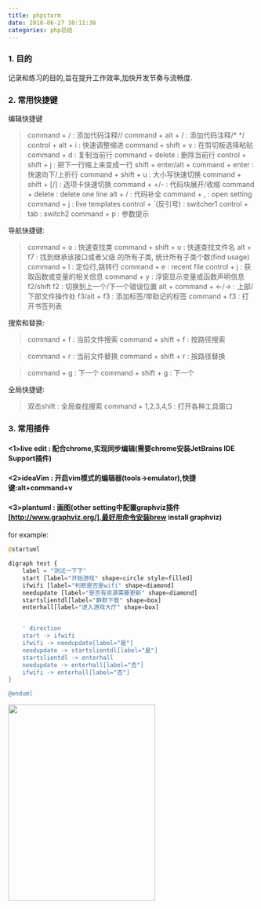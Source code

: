 ```yaml
---
title: phpstorm
date: 2018-06-27 10:11:38
categories: php总结 
---
```


### 1. 目的
记录和练习的目的,旨在提升工作效率,加快开发节奏与流畅度.

### 2. 常用快捷键
  
编辑快捷键
  
> command + / : 添加代码注释//
> command + alt + / : 添加代码注释/* */
> control + alt + i : 快速调整缩进
> command + shift + v : 在剪切板选择粘贴
> command + d : 复制当前行
> command + delete : 删除当前行
> control + shift + j : 把下一行缩上来变成一行
> shift + enter/alt + command + enter : 快速向下/上折行
> command + shift + u : 大小写快速切换
> command + shift + [/] : 选项卡快速切换
> command + +/- : 代码块展开/收缩
> command + delete : delete one line
> alt + / : 代码补全
> command + , : open setting
> command + j : live templates
> control + `(反引号) : switcher1
> control + tab : switch2
> command + p : 参数提示


导航快捷键:
  
> command + o : 快速查找类
> command + shift + o : 快速查找文件名
> alt + f7 : 找到继承该接口或者父级 的所有子类, 统计所有子类个数(find usage)
> command + l : 定位行,跳转行
> command + e : recent file
> control + j : 获取函数或变量的相关信息
> command + y : 浮窗显示变量或函数声明信息
> f2/shift f2 : 切换到上一个/下一个错误位置
> alt + command + <-/-> : 上部/下部文件操作处
> f3/alt + f3 : 添加标签/带助记的标签
> command + f3 : 打开书签列表


搜索和替换:
  
> command + f : 当前文件搜索
> command + shift + f : 按路径搜索
  
> command + r : 当前文件替换
> command + shift + r : 按路径替换
  
> command + g : 下一个
> command + shift + g : 下一个

全局快捷键:
  
> 双击shift : 全局查找搜索
> command + 1,2,3,4,5 : 打开各种工具窗口

### 3. 常用插件
  
#### <1>live edit : 配合chrome,实现同步编辑(需要chrome安装JetBrains IDE Support插件)
#### <2>ideaVim : 开启vim模式的编辑器(tools->emulator),快捷键:alt+command+v
#### <3>plantuml : 画图(other setting中配置graphviz插件[http://www.graphviz.org/],最好用命令安装brew install graphviz) 
  
  
for example:
```php
@startuml

digraph test {
    label = "测试一下下"
    start [label="开始游戏" shape=circle style=filled]
    ifwifi [label="判断是否是wifi" shape=diamond]
    needupdate [label="是否有资源需要更新" shape=diamond]
    startslientdl[label="静默下载" shape=box]
    enterhall[label="进入游戏大厅" shape=box]


    ' direction
    start -> ifwifi
    ifwifi -> needupdate[label="是"]
    needupdate -> startslientdl[label="是"]
    startslientdl -> enterhall
    needupdate -> enterhall[label="否"]
    ifwifi -> enterhall[label="否"]
}

@enduml

```
<img src="http://resource.cmdapps.com/uml.jpeg" style="width:300px;height:400px" />







































